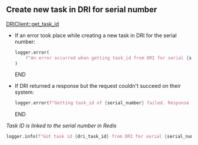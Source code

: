 ## Create new task in DRI for serial number

[DRIClient::get_task_id](../../clients/dri_client/get_task_id.md)

* If an error took place while creating a new task in DRI for the serial number:
  ```python
  logger.error(
      f"An error occurred when getting task_id from DRI for serial {serial_number}: {task_id_response}"
  )
  ```
  END

* If DRI returned a response but the request couldn't succeed on their system:
  ```python
  logger.error(f"Getting task_id of {serial_number} failed. Response returned {task_id_response['body']}")
  ```
  END

_Task ID is linked to the serial number in Redis_

```python
logger.info(f"Got task id {dri_task_id} from DRI for serial {serial_number}")
```